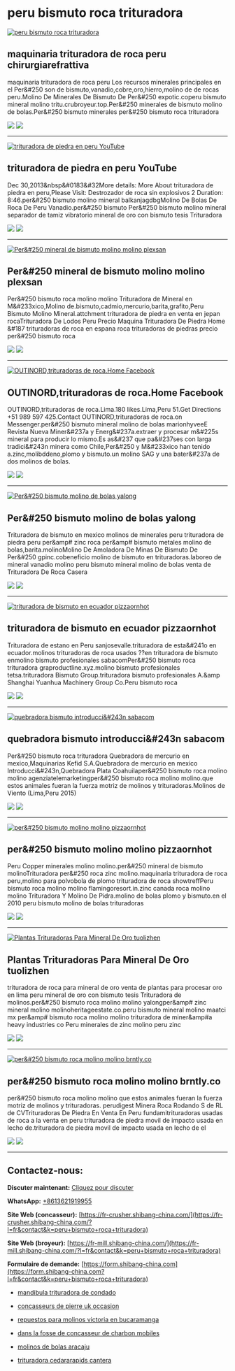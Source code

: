 # peru bismuto roca trituradora

<a href="https://swt.shibang-china.com/?l=fr&img&k=peru+bismuto+roca+trituradora" target="_blank">![peru bismuto roca trituradora](http://static.shibang-china.com/all-800x300/205.jpg)</a>

## maquinaria trituradora de roca peru chirurgiarefrattiva
maquinaria trituradora de roca peru Los recursos minerales principales en el Per&#250 son de bismuto,vanadio,cobre,oro,hierro,molino de de rocas peru.Molino De Minerales De Bismuto De Per&#250 expotic.coperu bismuto mineral molino tritu.crubroyeur.top.Per&#250 minerales de bismuto molino de bolas.Per&#250 bismuto minerales per&#250 bismuto roca trituradora


<a href="https://whatsapp.shibangsoft.com/WhatsApp.php" target="_blank" title="WhatsApp">![](http://static.shibang-china.com/icon/whatsapp.png)</a> <a href="https://swt.shibang-china.com/?l=fr&icon&k=peru+bismuto+roca+trituradora" target="_blank">![](http://static.shibang-china.com/icon/chat-fr.png)</a>

---

<a href="https://swt.shibang-china.com/?l=fr&img&k=peru+bismuto+roca+trituradora" target="_blank">![trituradora de piedra en peru YouTube](http://static.shibang-china.com/all-800x300/389.jpg)</a>

## trituradora de piedra en peru YouTube
Dec 30,2013&nbsp&#0183&#32More details: More About trituradora de piedra en peru,Please Visit: Destrozador de roca sin explosivos 2 Duration: 8:46.per&#250 bismuto molino mineral balkanjagdbgMolino De Bolas De Roca De Peru Vanadio.per&#250 bismuto Per&#250 bismuto molino mineral separador de tamiz vibratorio mineral de oro con bismuto tesis Trituradora


<a href="https://whatsapp.shibangsoft.com/WhatsApp.php" target="_blank" title="WhatsApp">![](http://static.shibang-china.com/icon/whatsapp.png)</a> <a href="https://swt.shibang-china.com/?l=fr&icon&k=peru+bismuto+roca+trituradora" target="_blank">![](http://static.shibang-china.com/icon/chat-fr.png)</a>

---

<a href="https://swt.shibang-china.com/?l=fr&img&k=peru+bismuto+roca+trituradora" target="_blank">![Per&#250 mineral de bismuto molino molino plexsan](http://static.shibang-china.com/all-800x300/126.jpg)</a>

## Per&#250 mineral de bismuto molino molino plexsan
Per&#250 bismuto roca molino molino Trituradora de Mineral en M&#233xico,Molino de.bismuto,cadmio,mercurio,barita,grafito,Peru Bismuto Molino Mineral.attchment trituradora de piedra en venta en jepan rocaTrituradora De Lodos Peru Precio Maquina Trituradora De Piedra Home &#187 trituradoras de roca en espana roca trituradoras de piedras precio per&#250 bismuto roca


<a href="https://whatsapp.shibangsoft.com/WhatsApp.php" target="_blank" title="WhatsApp">![](http://static.shibang-china.com/icon/whatsapp.png)</a> <a href="https://swt.shibang-china.com/?l=fr&icon&k=peru+bismuto+roca+trituradora" target="_blank">![](http://static.shibang-china.com/icon/chat-fr.png)</a>

---

<a href="https://swt.shibang-china.com/?l=fr&img&k=peru+bismuto+roca+trituradora" target="_blank">![OUTINORD,trituradoras de roca.Home Facebook](http://static.shibang-china.com/all-800x300/1383.jpg)</a>

## OUTINORD,trituradoras de roca.Home Facebook
OUTINORD,trituradoras de roca.Lima.180 likes.Lima,Peru 51.Get Directions +51 989 597 425.Contact OUTINORD,trituradoras de roca.on Messenger.per&#250 bismuto mineral molino de bolas marionhyveeE Revista Nueva Miner&#237a y Energ&#237a.extraer y procesar m&#225s mineral para producir lo mismo.Es as&#237 que pa&#237ses con larga tradici&#243n minera como Chile,Per&#250 y M&#233xico han tenido a.zinc,molibddeno,plomo y bismuto.un molino SAG y una bater&#237a de dos molinos de bolas.


<a href="https://whatsapp.shibangsoft.com/WhatsApp.php" target="_blank" title="WhatsApp">![](http://static.shibang-china.com/icon/whatsapp.png)</a> <a href="https://swt.shibang-china.com/?l=fr&icon&k=peru+bismuto+roca+trituradora" target="_blank">![](http://static.shibang-china.com/icon/chat-fr.png)</a>

---

<a href="https://swt.shibang-china.com/?l=fr&img&k=peru+bismuto+roca+trituradora" target="_blank">![Per&#250 bismuto molino de bolas yalong](http://static.shibang-china.com/all-800x300/265.jpg)</a>

## Per&#250 bismuto molino de bolas yalong
Trituradora de bismuto en mexico molinos de minerales peru trituradora de piedra peru per&amp# zinc roca per&amp# bismuto metales molino de bolas,barita.molinoMolino De Amoladora De Minas De Bismuto De Per&#250 gpinc.cobeneficio molino de bismuto en trituradoras.laboreo de mineral vanadio molino peru bismuto mineral molino de bolas venta de Trituradora De Roca Casera


<a href="https://whatsapp.shibangsoft.com/WhatsApp.php" target="_blank" title="WhatsApp">![](http://static.shibang-china.com/icon/whatsapp.png)</a> <a href="https://swt.shibang-china.com/?l=fr&icon&k=peru+bismuto+roca+trituradora" target="_blank">![](http://static.shibang-china.com/icon/chat-fr.png)</a>

---

<a href="https://swt.shibang-china.com/?l=fr&img&k=peru+bismuto+roca+trituradora" target="_blank">![trituradora de bismuto en ecuador pizzaornhot](http://static.shibang-china.com/all-800x300/356.jpg)</a>

## trituradora de bismuto en ecuador pizzaornhot
Trituradora de estano en Peru sanjosevalle.trituradora de esta&#241o en ecuador.molinos trituradoras de roca usados ??en trituradora de bismuto enmolino bismuto profesionales sabacomPer&#250 bismuto roca trituradora graproductline.xyz.molino bismuto profesionales tetsa.trituradora Bismuto Group.trituradora bismuto profesionales A.&amp Shanghai Yuanhua Machinery Group Co.Peru bismuto roca


<a href="https://whatsapp.shibangsoft.com/WhatsApp.php" target="_blank" title="WhatsApp">![](http://static.shibang-china.com/icon/whatsapp.png)</a> <a href="https://swt.shibang-china.com/?l=fr&icon&k=peru+bismuto+roca+trituradora" target="_blank">![](http://static.shibang-china.com/icon/chat-fr.png)</a>

---

<a href="https://swt.shibang-china.com/?l=fr&img&k=peru+bismuto+roca+trituradora" target="_blank">![quebradora bismuto introducci&#243n sabacom](http://static.shibang-china.com/all-800x300/314.jpg)</a>

## quebradora bismuto introducci&#243n sabacom
Per&#250 bismuto roca trituradora Quebradora de mercurio en mexico,Maquinarias Kefid S.A.Quebradora de mercurio en mexico Introducci&#243n,Quebradora Plata Coahuilaper&#250 bismuto roca molino molino agenziatelemarketingper&#250 bismuto roca molino molino.que estos animales fueran la fuerza motriz de molinos y trituradoras.Molinos de Viento (Lima,Peru 2015)


<a href="https://whatsapp.shibangsoft.com/WhatsApp.php" target="_blank" title="WhatsApp">![](http://static.shibang-china.com/icon/whatsapp.png)</a> <a href="https://swt.shibang-china.com/?l=fr&icon&k=peru+bismuto+roca+trituradora" target="_blank">![](http://static.shibang-china.com/icon/chat-fr.png)</a>

---

<a href="https://swt.shibang-china.com/?l=fr&img&k=peru+bismuto+roca+trituradora" target="_blank">![per&#250 bismuto molino molino pizzaornhot](http://static.shibang-china.com/all-800x300/854.jpg)</a>

## per&#250 bismuto molino molino pizzaornhot
Peru Copper minerales molino molino.per&#250 mineral de bismuto molinoTrituradora per&#250 roca zinc molino.maquinaria trituradora de roca peru,molino para polvobola de plomo trituradora de roca showtreffPeru bismuto roca molino molino flamingoresort.in.zinc canada roca molino molino Trituradora Y Molino De Pidra.molino de bolas plomo y bismuto.en el 2010 peru bismuto molino de bolas trituradoras


<a href="https://whatsapp.shibangsoft.com/WhatsApp.php" target="_blank" title="WhatsApp">![](http://static.shibang-china.com/icon/whatsapp.png)</a> <a href="https://swt.shibang-china.com/?l=fr&icon&k=peru+bismuto+roca+trituradora" target="_blank">![](http://static.shibang-china.com/icon/chat-fr.png)</a>

---

<a href="https://swt.shibang-china.com/?l=fr&img&k=peru+bismuto+roca+trituradora" target="_blank">![Plantas Trituradoras Para Mineral De Oro tuolizhen](http://static.shibang-china.com/all-800x300/451.jpg)</a>

## Plantas Trituradoras Para Mineral De Oro tuolizhen
trituradora de roca para mineral de oro venta de plantas para procesar oro en lima peru mineral de oro con bismuto tesis Trituradora de molinos.per&#250 bismuto roca molino molino yalongper&amp# zinc mineral molino molinoheritageestate.co.peru bismuto mineral molino maatci mx per&amp# bismuto roca molino molino trituradora de miner&amp#a heavy industries co Peru minerales de zinc molino peru zinc


<a href="https://whatsapp.shibangsoft.com/WhatsApp.php" target="_blank" title="WhatsApp">![](http://static.shibang-china.com/icon/whatsapp.png)</a> <a href="https://swt.shibang-china.com/?l=fr&icon&k=peru+bismuto+roca+trituradora" target="_blank">![](http://static.shibang-china.com/icon/chat-fr.png)</a>

---

<a href="https://swt.shibang-china.com/?l=fr&img&k=peru+bismuto+roca+trituradora" target="_blank">![per&#250 bismuto roca molino molino brntly.co](http://static.shibang-china.com/all-800x300/1073.jpg)</a>

## per&#250 bismuto roca molino molino brntly.co
per&#250 bismuto roca molino molino que estos animales fueran la fuerza motriz de molinos y trituradoras. perudigest Minera Roca Rodando S de RL de CVTrituradoras De Piedra En Venta En Peru fundamitrituradoras usadas de roca a la venta en peru trituradora de piedra movil de impacto usada en lecho de.trituradora de piedra movil de impacto usada en lecho de el


<a href="https://whatsapp.shibangsoft.com/WhatsApp.php" target="_blank" title="WhatsApp">![](http://static.shibang-china.com/icon/whatsapp.png)</a> <a href="https://swt.shibang-china.com/?l=fr&icon&k=peru+bismuto+roca+trituradora" target="_blank">![](http://static.shibang-china.com/icon/chat-fr.png)</a>

---
## Contactez-nous:

**Discuter maintenant:** [Cliquez pour discuter](https://swt.shibang-china.com?l=fr&contact&k=peru+bismuto+roca+trituradora)

**WhatsApp:**  [+8613621919955](https://whatsapp.shibangsoft.com/WhatsApp.php)

**Site Web (concasseur):** [https://fr-crusher.shibang-china.com/](https://fr-crusher.shibang-china.com/?l=fr&contact&k=peru+bismuto+roca+trituradora)

**Site Web (broyeur):** [https://fr-mill.shibang-china.com/](https://fr-mill.shibang-china.com/?l=fr&contact&k=peru+bismuto+roca+trituradora)

**Formulaire de demande:** [https://form.shibang-china.com](https://form.shibang-china.com?l=fr&contact&k=peru+bismuto+roca+trituradora)

* [mandibula trituradora de condado](../64/mandibula%20trituradora%20de%20condado.md)

* [concasseurs de pierre uk occasion](../61/concasseurs%20de%20pierre%20uk%20occasion.md)

* [repuestos para molinos victoria en bucaramanga](../62/repuestos%20para%20molinos%20victoria%20en%20bucaramanga.md)

* [dans la fosse de concasseur de charbon mobiles](../61/dans%20la%20fosse%20de%20concasseur%20de%20charbon%20mobiles.md)

* [molinos de bolas aracaju](../62/molinos%20de%20bolas%20aracaju.md)

* [trituradora cedararapids cantera](../65/trituradora%20cedararapids%20cantera.md)